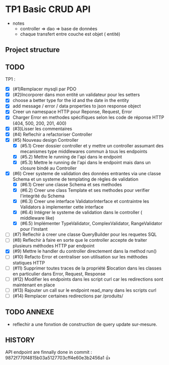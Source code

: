 # TP1 Basic CRUD API

- notes
  - controller => dao => base de données
  - chaque transfert entre couche est objet ( entité)

## Project structure

## TODO

TP1 :

- [x] (#1)Remplacer mysqli par PDO
- [x] (#2)Incorporer dans mon entité un validateur pour les setters
- [x] choose a better type for the id and the date in the entity
- [x] add message / error / data properties to json response object
- [x] Creer un namespace HTTP pour Reponse, Request, Error
- [x] Charger Error en methodes spécifiques selon les code de réponse HTTP (404, 500, 200, 201, 400)
- [x] (#3)Lisser les commentaires
- [x] (#4) Reflechir a refactoriser Controller
- [x] (#5) Nouveau design Controller
  - [x] (#5.1) Creer dossier controller et y mettre un controller assumant des mecanismes type middlewares commun à tous les endpoints
  - [x] (#5.2) Mettre le running de l'api dans le endpoint
  - [x] (#5.3) Mettre le running de l'api dans le endpoint mais dans un closure bindé au Controller
- [x] (#6) Creer systeme de validation des données entrantes via une classe Schema et un systeme de templating de règles de validation
  - [x] (#6.1) Creer une classe Schema et ses methodes
  - [x] (#6.2) Creer une class Template et ses methodes pour verifier l'integrité du Schema
  - [x] (#6.3) Creer une interface ValidatorInterface et contraintre les Validators à implementer cette interface
  - [x] (#6.4) Intégrer le systeme de validation dans le controller ( middleware like)
  - [x] (#6.5) Implémenter TypeValidator, ComplexValidator, RangeValidator pour l'instant
- [ ] (#7) Reflechir à creer une classe QueryBuilder pour les requetes SQL
- [ ] (#8) Reflechir à faire en sorte que le controller accepte de traiter plusieurs méthodes HTTP par endpoint
- [x] (#9) Mettre le handler du controller directement dans la method run()
- [ ] (#10) Refacto Error et centraliser son utilisation sur les méthodes statiques HTTP
- [ ] (#11) Supprimer toutes traces de la propriété $location dans les classes en particulier dans Error, Request, Response
- [ ] (#12) Modifier les endpoints dans les script curl car les redirections sont maintenant en place
- [ ] (#13) Rajouter un call sur le endpoint read_many dans les scripts curl
- [ ] (#14) Remplacer certaines redirections par /produits/

## TODO ANNEXE

- reflechir a une fonxtion de construction de query update sur-mesure.

## HISTORY

API endpoint are finnally done in commit : 9872f770f4815b03a5127703cff4e60e3b2456a1 👍
